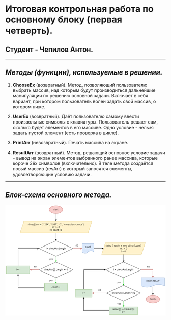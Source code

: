 # **Итоговая контрольная работа по основному блоку (первая четверть).**

Студент - Чепилов Антон.
---
---

## _Методы (функции), используемые в решении._

1. **ChooseEx** (возвратный). Метод, позволяющий пользователю выбрать массив, над которым будут производиться дальнейшие манипуляции по решению основной задачи. Включает в себя вариант, при котором пользователь волен задать свой массив, о котором ниже.

2. **UserEx** (возвратный). Даёт пользователю самому ввести произвольные символы с клавиатуры. Пользователь решает сам, сколько будет элементов в его массиве. Одно условие - нельзя задать пустой элемент (есть проверка в цикле).

3. **PrintArr** (невозвратный). Печать массива на экране.

4. **ResultArr** (возвратный). Метод, решающий основное условие задачи - вывод на экран элементов выбранного ранее массива, которые короче 3ёх символов (включительно). В теле метода создаётся новый массив (resArr) в который заносятся элементы, удовлетворяющие условию задачи.
---

## _Блок-схема основного метода._
![вот](итог.png)